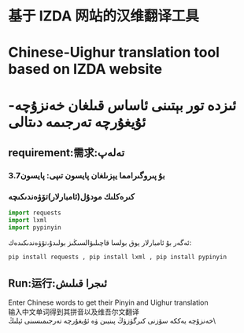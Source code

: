 # 基于 IZDA 网站的汉维翻译工具
# Chinese-Uighur translation tool based on IZDA website
# ئىزدە تور بېتىنى ئاساس قىلغان خەنزۇچە-ئۇيغۇرچە تەرجىمە دىتالى

## requirement:需求:تەلەپ
### بۇ پىروگىرامما يېزىلغان پايسون تىپى: پايسون3.7
### كىرەكلىك مودۇل(ئامبارلار)تۆۋەندىكىچە
```python
import requests
import lxml
import pypinyin
```
ئەگەر بۇ ئامبارلار يوق بولسا قاچىلىۋالسىڭىز بولىدۇ،تۆۋەندىكىدەك:
```python
pip install requests , pip install lxml , pip install pypinyin
```
## Run:运行:ئىجرا قىلىش
Enter Chinese words to get their Pinyin and Uighur translation\
输入中文单词得到其拼音以及维吾尔文翻译\
خەنزۇچە يەككە سۆزنى كىرگۈزۈڭ پىنيىن ۋە ئۇيغۇرچە تەرجىمىسىنى ئېلىڭ\


